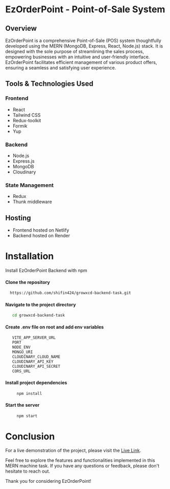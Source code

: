 
# EzOrderPoint - Point-of-Sale System




## Overview

EzOrderPoint is a comprehensive Point-of-Sale (POS) system thoughtfully developed using the MERN (MongoDB, Express, React, Node.js) stack. It is designed with the sole purpose of streamlining the sales process, empowering businesses with an intuitive and user-friendly interface. EzOrderPoint facilitates efficient management of various product offers, ensuring a seamless and satisfying user experience.

## Tools & Technologies Used

### Frontend

- React
- Tailwind CSS
- Redux-toolkit
- Formik 
- Yup

### Backend

- Node.js
- Express.js
- MongoDB
- Cloudinary

### State Management
- Redux
- Thunk middleware

## Hosting

 - Frontend hosted on Netlify
-  Backend hosted on Render


# Installation

Install EzOrderPoint Backend with npm


#### Clone the repository
```bash
  https://github.com/shifin424/growxcd-backend-task.git
```
    
    
#### Navigate to the project directory
```bash
   cd growxcd-backend-task
```

#### Create .env file on root and add env variables
```bash
   VITE_APP_SERVER_URL
   PORT
   NODE_ENV
   MONGO_URI
   CLOUDINARY_CLOUD_NAME
   CLOUDINARY_API_KEY
   CLOUDINARY_API_SECRET
   CORS_URL
```
    
#### Install project dependencies
```bash
     npm install
```

#### Start the server
```bash
     npm start
```


# Conclusion
For a live demonstration of the project, please visit the [Live Link](https://ezorderpoint.netlify.app).

Feel free to explore the features and functionalities implemented in this MERN machine task. If you have any questions or feedback, please don't hesitate to reach out.

Thank you for considering EzOrderPoint!

